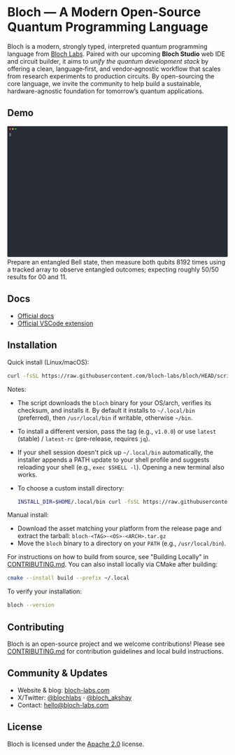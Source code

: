 # Bloch — A Modern Open-Source Quantum Programming Language

Bloch is a modern, strongly typed, interpreted quantum programming language from [Bloch Labs](https://bloch-labs.com). Paired with our upcoming **Bloch Studio** web IDE and circuit builder, it aims to *unify the quantum development stack* by offering a clean, language‑first, and vendor‑agnostic workflow that scales from research experiments to production circuits. By open-sourcing the core language, we invite the community to help build a sustainable, hardware-agnostic foundation for tomorrow’s quantum applications.

## Demo
![Demo](demo/demo.svg)
Prepare an entangled Bell state, then measure both qubits 8192 times using a tracked array to observe entangled outcomes; expecting roughly 50/50 results for 00 and 11.

## Docs
- [Official docs](https://docs.bloch-labs.com/bloch/overview)
- [Official VSCode extension](https://github.com/bloch-labs/bloch-vscode)

## Installation

Quick install (Linux/macOS):

```bash
curl -fsSL https://raw.githubusercontent.com/bloch-labs/bloch/HEAD/scripts/install.sh | bash -s -- latest
```

Notes:
- The script downloads the `bloch` binary for your OS/arch, verifies its checksum, and installs it. By default it installs to `~/.local/bin` (preferred), then `/usr/local/bin` if writable, otherwise `~/bin`.
- To install a different version, pass the tag (e.g., `v1.0.0`) or use `latest` (stable) / `latest-rc` (pre-release, requires `jq`).
- If your shell session doesn't pick up `~/.local/bin` automatically, the installer appends a PATH update to your shell profile and suggests reloading your shell (e.g., `exec $SHELL -l`). Opening a new terminal also works.
- To choose a custom install directory:

  ```bash
  INSTALL_DIR=$HOME/.local/bin curl -fsSL https://raw.githubusercontent.com/bloch-labs/bloch/HEAD/scripts/install.sh | bash -s -- latest
  ```

Manual install:
- Download the asset matching your platform from the release page and extract the tarball: `bloch-<TAG>-<OS>-<ARCH>.tar.gz`
- Move the `bloch` binary to a directory on your `PATH` (e.g., `/usr/local/bin`).

For instructions on how to build from source, see "Building Locally" in [CONTRIBUTING.md](CONTRIBUTING.md). You can also install locally via CMake after building:

```bash
cmake --install build --prefix ~/.local
```

To verify your installation:

```bash
bloch --version
```

## Contributing
Bloch is an open-source project and we welcome contributions! Please see [CONTRIBUTING.md](CONTRIBUTING.md) for contribution guidelines and local build instructions.

## Community & Updates

- Website & blog: [bloch-labs.com](https://bloch-labs.com)
- X/Twitter: [@blochlabs](https://x.com/blochlabs) · [@bloch_akshay](https://x.com/bloch_akshay)
- Contact: [hello@bloch-labs.com](mailto:hello@bloch-labs.com)

## License
Bloch is licensed under the [Apache 2.0](https://www.apache.org/licenses/LICENSE-2.0) license.
